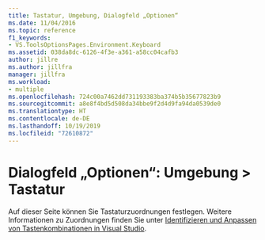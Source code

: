 ```yaml
---
title: Tastatur, Umgebung, Dialogfeld „Optionen“
ms.date: 11/04/2016
ms.topic: reference
f1_keywords:
- VS.ToolsOptionsPages.Environment.Keyboard
ms.assetid: 038da8dc-6126-4f3e-a361-a58cc04cafb3
author: jillre
ms.author: jillfra
manager: jillfra
ms.workload:
- multiple
ms.openlocfilehash: 724c00a7462dd731193383ba374b5b35677823b9
ms.sourcegitcommit: a8e8f4bd5d508da34bbe9f2d4d9fa94da0539de0
ms.translationtype: HT
ms.contentlocale: de-DE
ms.lasthandoff: 10/19/2019
ms.locfileid: "72610872"
---
```

# <a name="options-dialog-box-environment--keyboard"></a>Dialogfeld „Optionen“: Umgebung \> Tastatur

Auf dieser Seite können Sie Tastaturzuordnungen festlegen. Weitere Informationen zu Zuordnungen finden Sie unter [Identifizieren und Anpassen von Tastenkombinationen in Visual Studio](../../ide/identifying-and-customizing-keyboard-shortcuts-in-visual-studio.md).
